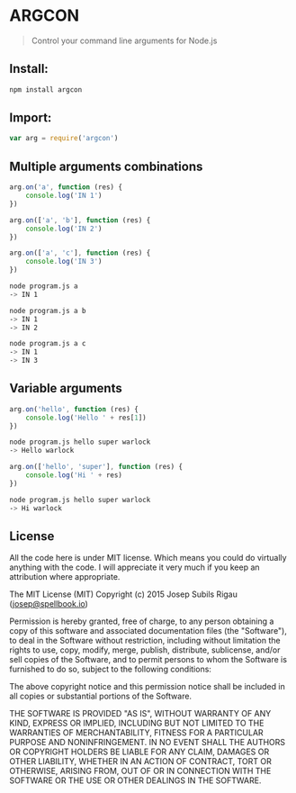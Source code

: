 ARGCON
===
> Control your command line arguments for Node.js

## Install:
```sh
npm install argcon
```

## Import:
```javascript
var arg = require('argcon')
```

## Multiple arguments combinations
```javascript
arg.on('a', function (res) {
	console.log('IN 1')
})

arg.on(['a', 'b'], function (res) {
	console.log('IN 2')
})

arg.on(['a', 'c'], function (res) {
	console.log('IN 3')
})
```

```sh
node program.js a
-> IN 1

node program.js a b
-> IN 1
-> IN 2

node program.js a c
-> IN 1
-> IN 3
```

## Variable arguments
```javascript
arg.on('hello', function (res) {
	console.log('Hello ' + res[1])
})
```

```sh
node program.js hello super warlock
-> Hello warlock
```


```javascript
arg.on(['hello', 'super'], function (res) {
	console.log('Hi ' + res)
})
```
```sh
node program.js hello super warlock
-> Hi warlock
```

## License
All the code here is under MIT license. Which means you could do virtually anything with the code.
I will appreciate it very much if you keep an attribution where appropriate.

The MIT License (MIT)
Copyright (c) 2015 Josep Subils Rigau (josep@spellbook.io)

Permission is hereby granted, free of charge, to any person obtaining a copy of this software and associated documentation files (the "Software"), to deal in the Software without restriction, including without limitation the rights to use, copy, modify, merge, publish, distribute, sublicense, and/or sell copies of the Software, and to permit persons to whom the Software is furnished to do so, subject to the following conditions:

The above copyright notice and this permission notice shall be included in all copies or substantial portions of the Software.

THE SOFTWARE IS PROVIDED "AS IS", WITHOUT WARRANTY OF ANY KIND, EXPRESS OR IMPLIED, INCLUDING BUT NOT LIMITED TO THE WARRANTIES OF MERCHANTABILITY, FITNESS FOR A PARTICULAR PURPOSE AND NONINFRINGEMENT. IN NO EVENT SHALL THE AUTHORS OR COPYRIGHT HOLDERS BE LIABLE FOR ANY CLAIM, DAMAGES OR OTHER LIABILITY, WHETHER IN AN ACTION OF CONTRACT, TORT OR OTHERWISE, ARISING FROM, OUT OF OR IN CONNECTION WITH THE SOFTWARE OR THE USE OR OTHER DEALINGS IN THE SOFTWARE.